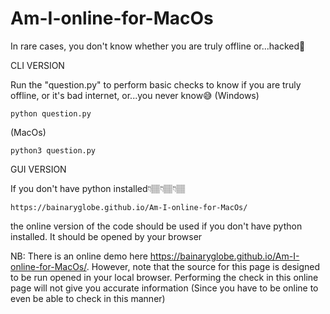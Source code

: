 # Am-I-online-for-MacOs

In rare cases, you don't know whether you are truly offline or...hacked🤔

  CLI VERSION 

Run the "question.py" to perform basic checks to know if you are truly offline, or it's bad internet, or...you never know😅
(Windows)

    python question.py
(MacOs)

    python3 question.py
  GUI VERSION

 If you don't have python installed👇🏽👇🏽👇🏽

    https://bainaryglobe.github.io/Am-I-online-for-MacOs/
    
the online version of the code should be used if you don't have python installed. It should be opened by your browser 

NB: There is an online demo here https://bainaryglobe.github.io/Am-I-online-for-MacOs/. However, note that the source for this page is designed to be run opened in your local browser. Performing the check in this online page will not give you accurate information (Since you have to be online to even be able to check in this manner)
